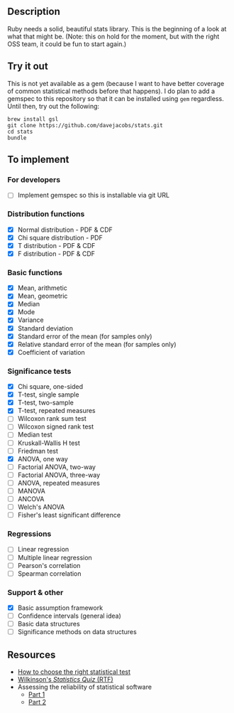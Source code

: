 Description
-----------

Ruby needs a solid, beautiful stats library. This is the beginning of a look
at what that might be.  (Note: this on hold for the moment, but with the right
OSS team, it could be fun to start again.)

Try it out
----------

This is not yet available as a gem (because I want to have better coverage of
common statistical methods before that happens). I do plan to add a gemspec
to this repository so that it can be installed using `gem` regardless. Until then,
try out the following:

    brew install gsl
    git clone https://github.com/davejacobs/stats.git
    cd stats
    bundle

To implement
------------

### For developers ###

- [ ] Implement gemspec so this is installable via git URL

### Distribution functions ###

- [x] Normal distribution - PDF &amp; CDF
- [x] Chi square distribution - PDF
- [x] T distribution - PDF &amp; CDF
- [x] F distribution - PDF &amp; CDF

### Basic functions ###

- [x] Mean, arithmetic
- [x] Mean, geometric
- [x] Median
- [x] Mode
- [x] Variance
- [x] Standard deviation
- [x] Standard error of the mean (for samples only)
- [x] Relative standard error of the mean (for samples only)
- [x] Coefficient of variation

### Significance tests ###

- [x] Chi square, one-sided
- [x] T-test, single sample
- [x] T-test, two-sample
- [x] T-test, repeated measures
- [ ] Wilcoxon rank sum test
- [ ] Wilcoxon signed rank test
- [ ] Median test
- [ ] Kruskall-Wallis H test
- [ ] Friedman test
- [x] ANOVA, one way
- [ ] Factorial ANOVA, two-way
- [ ] Factorial ANOVA, three-way
- [ ] ANOVA, repeated measures
- [ ] MANOVA
- [ ] ANCOVA
- [ ] Welch's ANOVA
- [ ] Fisher's least significant difference

### Regressions ###

- [ ] Linear regression
- [ ] Multiple linear regression
- [ ] Pearson's correlation
- [ ] Spearman correlation

### Support &amp; other ###

- [x] Basic assumption framework
- [ ] Confidence intervals (general idea)
- [ ] Basic data structures
- [ ] Significance methods on data structures

Resources
---------

- [How to choose the right statistical test](http://www.graphpad.com/www/book/choose.html)
- [Wilkinson's *Statistics Quiz* (RTF)](http://tspintl-test.com/products/tsp/benchmarks/wilk.rtf)
- Assessing the reliability of statistical software
  - [Part 1](http://www.questia.com/googleScholar.qst?docId=5001390400)
  - [Part 2](http://www.questia.com/googleScholar.qst?docId=5001888610)
